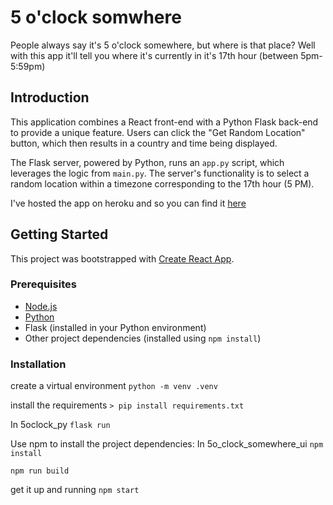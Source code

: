 # 5 o'clock somwhere

People always say it's 5 o'clock somewhere, but where is that place?
Well with this app it'll tell you where it's currently in it's 17th hour (between 5pm-5:59pm)
## Introduction

This application combines a React front-end with a Python Flask back-end to provide a unique feature. Users can click the "Get Random Location" button, which then results in a country and time being displayed.

The Flask server, powered by Python, runs an `app.py` script, which leverages the logic from `main.py`. The server's functionality is to select a random location within a timezone corresponding to the 17th hour (5 PM).

I've hosted the app on heroku and so you can find it [here](https://immense-inlet-96264-5446a2834a97.herokuapp.com/)

## Getting Started

This project was bootstrapped with [Create React App](https://github.com/facebook/create-react-app).

### Prerequisites

- [Node.js](https://nodejs.org/)
- [Python](https://www.python.org/)
- Flask (installed in your Python environment)
- Other project dependencies (installed using `npm install`)

### Installation

create a virtual environment
```python -m venv .venv```

install the requirements
```> pip install requirements.txt```

In 5oclock_py
```flask run```


Use npm to install the project dependencies:
In 5o_clock_somewhere_ui
```npm install```

```npm run build```

get it up and running 
```npm start```
